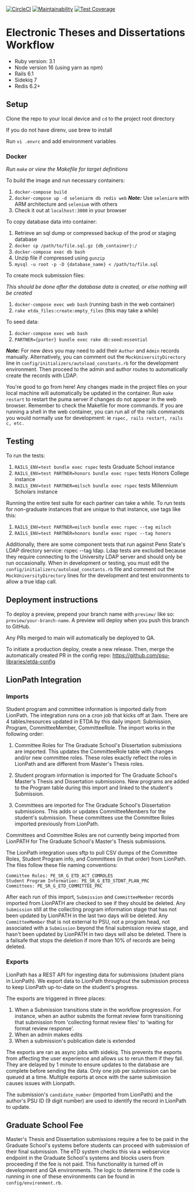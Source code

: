 [![CircleCI](https://circleci.com/gh/psu-libraries/etda_workflow.svg?style=svg)](https://circleci.com/gh/psu-stewardship/etda_workflow)
[![Maintainability](https://api.codeclimate.com/v1/badges/a38c9040c48fe53aaa85/maintainability)](https://codeclimate.com/github/psu-libraries/etda_workflow/maintainability)
[![Test Coverage](https://api.codeclimate.com/v1/badges/a38c9040c48fe53aaa85/test_coverage)](https://codeclimate.com/github/psu-libraries/etda_workflow/test_coverage)

# Electronic Theses and Dissertations Workflow

* Ruby version: 3.1
* Node version 16 (using yarn as npm)
* Rails 6.1
* Sidekiq 7
* Redis 6.2+

## Setup

Clone the repo to your local device and `cd` to the project root directory

If you do not have direnv, use brew to install 

Run `vi .envrc` and add environment variables

### Docker

*Run `make` or view the Makefile for target definitions*

To build the image and run necessary containers:

 1. `docker-compose build`
 2. `docker-compose up -d seleniarm db redis web` **_Note:_** Use `seleniarm` with ARM architecture and `selenium` with others
 3. Check it out at `localhost:3000` in your browser

To copy database data into container:

1. Retrieve an sql dump or compressed backup of the prod or staging database
2. `docker cp /path/to/file.sql.gz {db_container}:/`
3. `docker-compose exec db bash`
4. Unzip file if compressed using `gunzip`
5. `mysql -u root -p -D {database_name} < /path/to/file.sql`

To create mock submission files:

*This should be done after the database data is created, or else nothing will be created*

1. `docker-compose exec web bash` (running bash in the web container)
2. `rake etda_files:create:empty_files` (this may take a while)

To seed data:

1. `docker-compose exec web bash`
2. `PARTNER={parter} bundle exec rake db:seed:essential`

**_Note:_** For new devs you may need to add their `Author` and `Admin` records manually.  Alternatively, you can comment out the `MockUniversityDirectory` line
 in `config/initializers/autoload_constants.rb` for the development environment.  Then proceed to the admin and author routes to automatically create the records with LDAP.

You're good to go from here!  Any changes made in the project files on your local machine will automatically be updated in the container.  Run `make restart` to restart the puma server if changes do not appear in the web browser.  Remember to check the Makefile for more commands.  If you are running a shell in the web container, you can run all of the rails commands you would normally use for development: ie `rspec, rails restart, rails c, etc.`

## Testing

   To run the tests:
   1.  `RAILS_ENV=test bundle exec rspec` tests Graduate School instance   
   2.  `RAILS_ENV=test PARTNER=honors bundle exec rspec` tests Honors College instance
   3.  `RAILS_ENV=test PARTNER=milsch bundle exec rspec` tests Millennium Scholars instance

   Running the entire test suite for each partner can take a while.  To run tests for non-graduate instances that are unique to that instance, use tags like this:

   1. `RAILS_ENV=test PARTNER=milsch bundle exec rspec --tag milsch`
   1. `RAILS_ENV=test PARTNER=honors bundle exec rspec --tag honors`

   Additionally, there are some component tests that run against Penn State's LDAP directory service: rspec --tag ldap. Ldap tests are excluded because they require connecting to the University LDAP server and should only be run occasionally.  When in development or testing, you must edit the `config/initializers/autoload_constants.rb` file and comment out the `MockUniversityDirectory` lines for the development and test environments to allow a true ldap call.

## Deployment instructions

To deploy a preview, prepend your branch name with `preview/` like so: `preview/your-branch-name`. A preview will deploy when you push this branch to GitHub.

Any PRs merged to main will automatically be deployed to QA.

To initiate a production deploy, create a new release. Then, merge the automatically created PR in the config repo: https://github.com/psu-libraries/etda-config

## LionPath Integration

### Imports

Student program and committee information is imported daily from LionPath.  The integration runs on a cron job that kicks off at 3am.  There are 4 tables/resources updated in ETDA by this daily import: Submission, Program, CommitteeMember, CommitteeRole.  The import works in the following order:

1. Committee Roles for The Graduate School's Dissertation submissions are imported.  This updates the CommitteeRole table with changes and/or new committee roles.  These roles exactly reflect the roles in LionPath and are different from Master's Thesis roles.

2. Student program information is imported for The Graduate School's Master's Thesis and Dissertation submissions.  New programs are added to the Program table during this import and linked to the student's Submission.

3. Committees are imported for The Graduate School's Dissertation submissions.  This adds or updates CommitteeMembers for the student's submission.  These committees use the Committee Roles imported previously from LionPath.

Committees and Committee Roles are not currently being imported from LionPATH for The Graduate School's Master's Thesis submissions.

The LionPath integration uses sftp to pull CSV dumps of the Committee Roles, Student Program info, and Committees (in that order) from LionPath.  The files follow these file naming conventions:

	Committee Roles: PE_SR_G_ETD_ACT_COMROLES
	Student Program Information: PE_SR_G_ETD_STDNT_PLAN_PRC
	Committees: PE_SR_G_ETD_COMMITTEE_PRC
	
After each run of this import, `Submission` and `CommitteeMember` records imported from LionPATH are checked to see if they should be deleted.  Any `Submission` still at the collecting program information stage that has not been updated by LionPATH in the last two days will be deleted.  Any `CommitteeMember` that is not external to PSU, not a program head, not associated with a `Submission` beyond the final submission review stage, and hasn't been updated by LionPATH in two days will also be deleted. There is a failsafe that stops the deletion if more than 10% of records are being deleted.

### Exports

LionPath has a REST API for ingesting data for submissions (student plans in LionPath).  We export data to LionPath throughout the submission process to keep LionPath up-to-date on the student's progress.

The exports are triggered in three places:

1. When a Submission transitions state in the workflow progression. For instance, when an author submits the format review form transitioning that submission from 'collecting format review files' to 'waiting for format review response'.
2. When an admin makes edits
3. When a submission's publication date is extended

The exports are ran as async jobs with sidekiq. This prevents the exports from affecting the user experience and allows us to rerun them if they fail. They are delayed by 1 minute to ensure updates to the database are complete before sending the data. Only one job per submission can be queued at a time. Multiple exports at once with the same submission causes issues with Lionpath.

The submission's `candidate_number` (imported from LionPath) and the author's PSU ID (9 digit number) are used to identify the record in LionPath to update.

## Graduate School Fee

Master's Thesis and Dissertation submissions require a fee to be paid in the Graduate School's systems before students can proceed with submission of their final submission.  The eTD system checks this via a webservice endpoint in the Graduate School's systems and blocks users from proceeding if the fee is not paid.  This functionality is turned off in development and QA environments.  The logic to determine if the code is running in one of these environments can be found in `config/environment.rb`.
